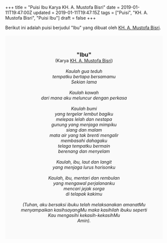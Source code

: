 +++
title = "Puisi Ibu Karya KH. A. Mustofa Bisri"
date = 2019-01-11T19:47:00Z
updated = 2019-01-11T19:47:15Z
tags = ["Puisi", "KH. A. Mustofa Bisri", "Puisi Ibu"]
draft = false
+++

<div dir="ltr" style="text-align: left;" trbidi="on"><div style="text-align: justify;">Berikut ini adalah puisi berjudul "Ibu" yang dibuat oleh <a href="https://ensiklopedia.kemdikbud.go.id/sastra/artikel/A_Mustofa_Bisri" target="_blank">KH. A. Mustofa Bisri</a>. </div><br /><div style="background: #FAFAFA; font-size: 14px; height: auto; margin: 0 auto; padding: 50px; text-align: center; width: auto;"><span style="font-size: 18px;"><b>"Ibu"</b></span><br />(Karya <a href="https://www.sekata.web.id/tags/kh.-a-mustofa-bisri" target="_blank">KH. A. Mustofa Bisri</a>) <br /><br /><i>Kaulah gua teduh<br />tempatku bertapa bersamamu<br />Sekian lama<br /><br />Kaulah kawah<br />dari mana aku meluncur dengan perkasa<br /><br />Kaulah bumi<br />yang tergelar lembut bagiku<br />melepas lelah dan nestapa<br />gunung yang menjaga mimpiku<br />siang dan malam<br />mata air yang tak brenti mengalir<br />membasahi dahagaku<br />telaga tempatku bermain<br />berenang dan menyelam<br /><br />Kaulah, ibu, laut dan langit<br />yang menjaga lurus horisonku<br /><br />Kaulah, ibu, mentari dan rembulan<br />yang mengawal perjalananku<br />mencari jejak sorga<br />di telapak kakimu<br /><br />(Tuhan, aku bersaksi ibuku telah melaksanakan amanatMu menyampaikan kasihsayangMu maka kasihilah ibuku seperti Kau mengasihi kekasih-kekasihMu<br />Amin).</i> </div></div>
